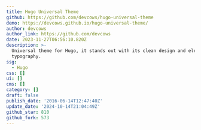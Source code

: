 ```yaml
---
title: Hugo Universal Theme
github: https://github.com/devcows/hugo-universal-theme
demo: https://devcows.github.io/hugo-universal-theme/
author: devcows
author_link: https://github.com/devcows
date: 2023-11-27T06:56:10.820Z
description: >-
  Universal theme for Hugo, it stands out with its clean design and elegant
  typography.
ssg:
  - Hugo
css: []
ui: []
cms: []
category: []
draft: false
publish_date: '2016-06-14T12:47:40Z'
update_date: '2024-10-14T21:04:49Z'
github_star: 810
github_fork: 573
---
```

